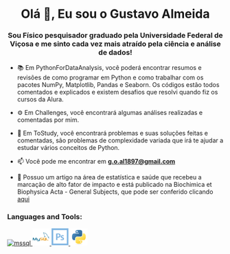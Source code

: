 <h1 align="center">Olá 👋, Eu sou o Gustavo Almeida</h1>
<h3 align="center">Sou Físico pesquisador graduado pela Universidade Federal de Viçosa e me sinto cada vez mais atraído pela ciência e análise de dados!</h3>

- 📚 Em PythonForDataAnalysis, você poderá encontrar resumos e revisões de como programar em Python e como trabalhar com os pacotes NumPy, Matplotlib, Pandas e Seaborn. Os códigos estão todos comentados e explicados e existem desafios que resolvi quando fiz os cursos da Alura.

- ⚙️ Em Challenges, você encontrará algumas análises realizadas e comentadas por mim. 

- 🌱 Em ToStudy, você encontrará problemas e suas soluções feitas e comentadas, são problemas de complexidade variada que irá te ajudar a estudar vários conceitos de Python.

- 📫 Você pode me encontrar em **g.o.al1897@gmail.com**

- 📑 Possuo um artigo na área de estatística e saúde que recebeu a marcação de alto fator de impacto e está publicado na Biochimica et Biophysica Acta - General Subjects, que pode ser conferido clicando [aqui](https://www.sciencedirect.com/science/article/pii/S0304416518300333?via%3Dihub)

</p>

<h3 align="left">Languages and Tools:</h3>
<p align="left"> <a href="https://www.microsoft.com/en-us/sql-server" target="_blank" rel="noreferrer"> <img src="https://www.svgrepo.com/show/303229/microsoft-sql-server-logo.svg" alt="mssql" width="40" height="40"/> </a> <a href="https://www.mysql.com/" target="_blank" rel="noreferrer"> <img src="https://raw.githubusercontent.com/devicons/devicon/master/icons/mysql/mysql-original-wordmark.svg" alt="mysql" width="40" height="40"/> </a> <a href="https://www.photoshop.com/en" target="_blank" rel="noreferrer"> <img src="https://raw.githubusercontent.com/devicons/devicon/master/icons/photoshop/photoshop-line.svg" alt="photoshop" width="40" height="40"/> </a> <a href="https://www.python.org" target="_blank" rel="noreferrer"> <img src="https://raw.githubusercontent.com/devicons/devicon/master/icons/python/python-original.svg" alt="python" width="40" height="40"/> </a> </p>

<!---
- 👋 Hi, I’m @goalmeida05
- 👀 I’m interested in ...
- 🌱 I’m currently learning ...
- 💞️ I’m looking to collaborate on ...
- 📫 How to reach me ...


goalmeida05/goalmeida05 is a ✨ special ✨ repository because its `README.md` (this file) appears on your GitHub profile.
You can click the Preview link to take a look at your changes.
--->
